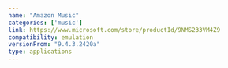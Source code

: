 ```yaml
---
name: "Amazon Music"
categories: ['music']
link: https://www.microsoft.com/store/productId/9NMS233VM4Z9
compatibility: emulation
versionFrom: "9.4.3.2420a"
type: applications
---
```



